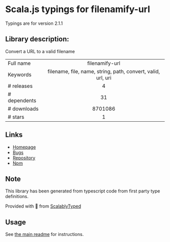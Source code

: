 
# Scala.js typings for filenamify-url

Typings are for version 2.1.1

## Library description:
Convert a URL to a valid filename

|                    |                 |
| ------------------ | :-------------: |
| Full name          | filenamify-url |
| Keywords           | filename, file, name, string, path, convert, valid, url, uri |
| # releases         | 4 |
| # dependents       | 31 |
| # downloads        | 8701086 |
| # stars            | 1 |

## Links
- [Homepage](https://github.com/sindresorhus/filenamify-url#readme)
- [Bugs](https://github.com/sindresorhus/filenamify-url/issues)
- [Repository](https://github.com/sindresorhus/filenamify-url)
- [Npm](https://www.npmjs.com/package/filenamify-url)
    


## Note
This library has been generated from typescript code from first party type definitions.

Provided with :purple_heart: from [ScalablyTyped](https://github.com/oyvindberg/ScalablyTyped)

## Usage
See [the main readme](../../readme.md) for instructions.


